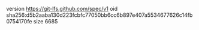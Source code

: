 version https://git-lfs.github.com/spec/v1
oid sha256:d5b2aaba130d223fcbfc77050bb6cc6b897e407a5534677626c14fb0754170fe
size 6685
